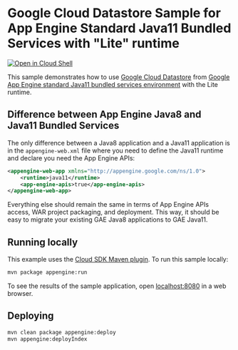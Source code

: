 # Google Cloud Datastore Sample for App Engine Standard Java11 Bundled Services with "Lite" runtime

<a href="https://console.cloud.google.com/cloudshell/open?git_repo=https://github.com/GoogleCloudPlatform/java-docs-samples&page=editor&open_in_editor=appengine-java11-bundled-services/datastore/README.md">
<img alt="Open in Cloud Shell" src ="http://gstatic.com/cloudssh/images/open-btn.png"></a>

This sample demonstrates how to use [Google Cloud Datastore][java-datastore]
from [Google App Engine standard Java11 bundled services environment][ae-docs] with the Lite runtime.

[java-datastore]: https://cloud.google.com/appengine/docs/java/datastore/
[ae-docs]: https://cloud.google.com/appengine/docs/standard/java11/services/access

## Difference between App Engine Java8 and Java11 Bundled Services

The only difference between a Java8 application and a Java11 application is in the `appengine-web.xml` file
where you need to define the Java11 runtime and declare you need the App Engine APIs:

```XML
<appengine-web-app xmlns="http://appengine.google.com/ns/1.0">
    <runtime>java11</runtime>
    <app-engine-apis>true</app-engine-apis>
</appengine-web-app>
```

Everything else should remain the same in terms of App Engine APIs access, WAR project packaging, and deployment.
This way, it should  be easy to migrate your existing GAE Java8 applications to GAE Java11.

## Running locally

This example uses the
[Cloud SDK Maven plugin](https://cloud.google.com/appengine/docs/java/tools/using-maven).
To run this sample locally:

```sh
mvn package appengine:run
```
To see the results of the sample application, open
[localhost:8080](http://localhost:8080) in a web browser.


## Deploying

```sh
mvn clean package appengine:deploy
mvn appengine:deployIndex
```
